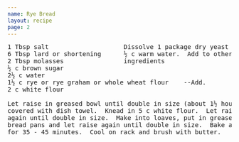 ```yaml
---
name: Rye Bread
layout: recipe
page: 2
---
```


<pre>
1 Tbsp salt                    Dissolve 1 package dry yeast in
6 Tbsp lard or shortening      ½ c warm water.  Add to other
2 Tbsp molasses                ingredients
½ c brown sugar
2½ c water
1½ c rye or rye graham or whole wheat flour    --Add.
2 c white flour

Let raise in greased bowl until double in size (about 1½ hours).
covered with dish towel.  Knead in 5 c white flour.  Let raise
again until double in size.  Make into loaves, put in greased
bread pans and let raise again until double in size.  Bake at 350°
for 35 - 45 minutes.  Cool on rack and brush with butter.
</pre>
